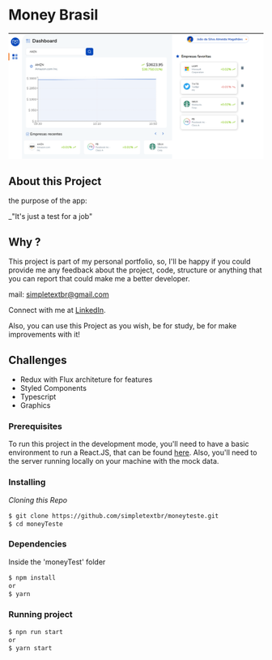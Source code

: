 # Money Brasil

![Preview-Screens](https://github.com/simpletextbr/moneyTeste/blob/master/Preview-Screens/Screens.png?raw=true)

## About this Project

the purpose of the app:

\_"It's just a test for a job"

## Why ?

This project is part of my personal portfolio, so, I'll be happy if you could provide me any feedback about the project, code, structure or anything that you can report that could make me a better developer.

mail: simpletextbr@gmail.com

Connect with me at [LinkedIn](https://www.linkedin.com/in/wesley-pra%C3%A7a-908bb1a9/).

Also, you can use this Project as you wish, be for study, be for make improvements with it!

## Challenges

- Redux with Flux architeture for features
- Styled Components
- Typescript
- Graphics

### Prerequisites

To run this project in the development mode, you'll need to have a basic environment to run a React.JS, that can be found [here](https://reactjs.org/docs/getting-started.html).
Also, you'll need to the server running locally on your machine with the mock data.

### Installing

_Cloning this Repo_

```
$ git clone https://github.com/simpletextbr/moneyteste.git
$ cd moneyTeste

```

### **Dependencies**

Inside the 'moneyTest' folder

```
$ npm install
or
$ yarn
```


### **Running project**

```
$ npn run start
or
$ yarn start
```


